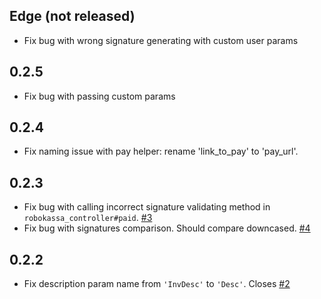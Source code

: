## Edge (not released)

* Fix bug with wrong signature generating with custom user params

## 0.2.5

* Fix bug with passing custom params

## 0.2.4

* Fix naming issue with pay helper: rename 'link_to_pay' to 'pay_url'.

## 0.2.3

* Fix bug with calling incorrect signature validating method in `robokassa_controller#paid`. [#3][]
* Fix bug with signatures comparison. Should compare downcased. [#4][]

[#3]:https://github.com/ZeroOneStudio/rubykassa/issues/3
[#4]:https://github.com/ZeroOneStudio/rubykassa/issues/4

## 0.2.2

* Fix description param name from `'InvDesc'` to `'Desc'`. Closes [#2][]

[#2]: https://github.com/ZeroOneStudio/rubykassa/issues/2